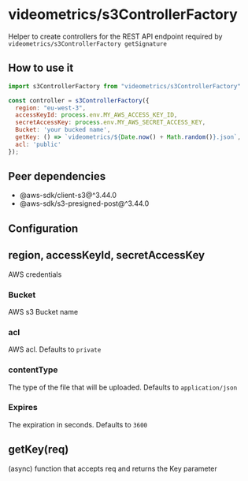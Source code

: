 # videometrics/s3ControllerFactory

Helper to create controllers for the REST API endpoint required by `videometrics/s3ControllerFactory getSignature`

## How to use it

```js
import s3ControllerFactory from "videometrics/s3ControllerFactory"

const controller = s3ControllerFactory({
  region: "eu-west-3",
  accessKeyId: process.env.MY_AWS_ACCESS_KEY_ID,
  secretAccessKey: process.env.MY_AWS_SECRET_ACCESS_KEY,
  Bucket: 'your bucked name',
  getKey: () => `videometrics/${Date.now() + Math.random()}.json`,
  acl: 'public'
});
```

## Peer dependencies
* @aws-sdk/client-s3@^3.44.0
* @aws-sdk/s3-presigned-post@^3.44.0

## Configuration

## region, accessKeyId, secretAccessKey
AWS credentials
### Bucket
AWS s3 Bucket name

### acl
AWS acl. Defaults to `private`

### contentType
The type of the file that will be uploaded. Defaults to `application/json`

### Expires
The expiration in seconds. Defaults to `3600`

## getKey(req)
(async) function that accepts req and returns the Key parameter